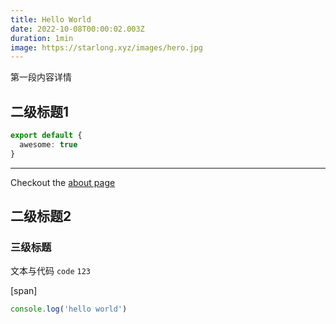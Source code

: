 ```yaml
---
title: Hello World
date: 2022-10-08T00:00:02.003Z
duration: 1min
image: https://starlong.xyz/images/hero.jpg
---
```


第一段内容详情


## 二级标题1

```ts
export default {
  awesome: true
}
```

<hr />

Checkout the [about page](/posts/about)

## 二级标题2

### 三级标题

文本与代码 `code` `123`

[span]


```js
console.log('hello world')
```